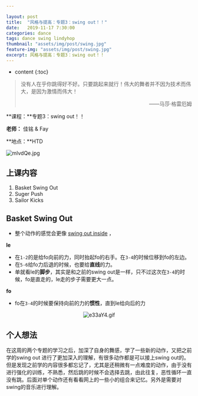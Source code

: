 ```yaml
---

layout: post
title:  "风格与提高：专题3：swing out！！"
date:   2019-11-17 7:30:00
categories: dance
tags: dance swing lindyhop
thumbnail: "assets/img/post/swing.jpg"
feature-img: "assets/img/post/swing.jpg"
excerpt: 风格与提高：专题3：swing out！！ 
---
```


* content
{:toc}
> 没有人在乎你跳得好不好。只要跳起来就行！伟大的舞者并不因为技术而伟大，是因为激情而伟大！
>
> <p align="right">——马莎·格雷厄姆　　</p>

**课程：**专题3：swing out！！

**老师：** 佳铭 & Fay

**地点：**HTD

![mlvdQe.jpg](https://jabingu-1259780114.cos.ap-guangzhou.myqcloud.com/blogs/lindyhop2-3/lindyhop23com.jpg)



## 上课内容

1. Basket Swing Out 
3. Suger Push
3. Sailor Kicks



## Basket Swing Out 

- 整个动作的感觉会更像 <u>swing out inside</u> ，

**le**

- 在`1-2`的是给fo向前的力，同时抬起fo的右手。在`3-4`的时候位移到fo的左边。
- 在`5-6`给fo力后退的时候，也要给**直线**的力。
- 单就看le的**脚步**，其实是和之前的swing out是一样，只不过这次在`3-4`的时候，fo是直走的，le走的步子需要更大一点。

**fo**

- fo在`3-4`的时候要保持向前的力的**惯性**，直到le给向后的力

<center>
<img src="SSS" alt="e33aY4.gif" border="0">
</center>





## 个人想法

在这周的两个专题的学习之后，加深了自身的舞感，学了一些新的动作，又把之前学的swing out 进行了更加深入的理解，有很多动作都是可以接上swing out的。但是发现之前学的内容很多都忘记了，尤其是还稍微有一点难度的动作，由于没有进行强化的训练，不熟悉，然后跳的时候不会选择去跳，由此往复，恶性循环一直没有跳。后面对单个动作还有看看网上的一些小的组合来记忆。另外是需要对swing的音乐进行理解。